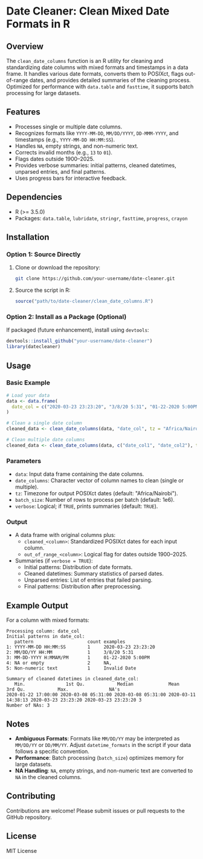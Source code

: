 # Date Cleaner: Clean Mixed Date Formats in R

## Overview
The `clean_date_columns` function is an R utility for cleaning and standardizing date columns with mixed formats and timestamps in a data frame. It handles various date formats, converts them to POSIXct, flags out-of-range dates, and provides detailed summaries of the cleaning process. Optimized for performance with `data.table` and `fasttime`, it supports batch processing for large datasets.

## Features
- Processes single or multiple date columns.
- Recognizes formats like `YYYY-MM-DD`, `MM/DD/YYYY`, `DD-MMM-YYYY`, and timestamps (e.g., `YYYY-MM-DD HH:MM:SS`).
- Handles `NA`, empty strings, and non-numeric text.
- Corrects invalid months (e.g., `13` to `01`).
- Flags dates outside 1900–2025.
- Provides verbose summaries: initial patterns, cleaned datetimes, unparsed entries, and final patterns.
- Uses progress bars for interactive feedback.

## Dependencies
- R (>= 3.5.0)
- Packages: `data.table`, `lubridate`, `stringr`, `fasttime`, `progress`, `crayon`

## Installation
### Option 1: Source Directly
1. Clone or download the repository:
   ```bash
   git clone https://github.com/your-username/date-cleaner.git
   ```
2. Source the script in R:
   ```R
   source("path/to/date-cleaner/clean_date_columns.R")
   ```

### Option 2: Install as a Package (Optional)
If packaged (future enhancement), install using `devtools`:
```R
devtools::install_github("your-username/date-cleaner")
library(datecleaner)
```

## Usage
### Basic Example
```R
# Load your data
data <- data.frame(
  date_col = c("2020-03-23 23:23:20", "3/8/20 5:31", "01-22-2020 5:00PM", NA, "", "Invalid Date")
)

# Clean a single date column
cleaned_data <- clean_date_columns(data, "date_col", tz = "Africa/Nairobi")

# Clean multiple date columns
cleaned_data <- clean_date_columns(data, c("date_col1", "date_col2"), tz = "Africa/Nairobi", batch_size = 1e6, verbose = TRUE)
```

### Parameters
- `data`: Input data frame containing the date columns.
- `date_columns`: Character vector of column names to clean (single or multiple).
- `tz`: Timezone for output POSIXct dates (default: "Africa/Nairobi").
- `batch_size`: Number of rows to process per batch (default: 1e6).
- `verbose`: Logical; if `TRUE`, prints summaries (default: `TRUE`).

### Output
- A data frame with original columns plus:
  - `cleaned_<column>`: Standardized POSIXct dates for each input column.
  - `out_of_range_<column>`: Logical flag for dates outside 1900–2025.
- Summaries (if `verbose = TRUE`):
  - Initial patterns: Distribution of date formats.
  - Cleaned datetimes: Summary statistics of parsed dates.
  - Unparsed entries: List of entries that failed parsing.
  - Final patterns: Distribution after preprocessing.

## Example Output
For a column with mixed formats:
```
Processing column: date_col
Initial patterns in date_col:
   pattern                    count examples
1: YYYY-MM-DD HH:MM:SS        1     2020-03-23 23:23:20
2: MM/DD/YY HH:MM             1     3/8/20 5:31
3: MM-DD-YYYY H:MMAM/PM       1     01-22-2020 5:00PM
4: NA or empty                2     NA, 
5: Non-numeric text           1     Invalid Date

Summary of cleaned datetimes in cleaned_date_col:
   Min.               1st Qu.            Median             Mean               3rd Qu.            Max.               NA's
2020-01-22 17:00:00 2020-03-08 05:31:00 2020-03-08 05:31:00 2020-03-11 14:38:13 2020-03-23 23:23:20 2020-03-23 23:23:20 3
Number of NAs: 3
```

## Notes
- **Ambiguous Formats**: Formats like `MM/DD/YY` may be interpreted as `MM/DD/YY` or `DD/MM/YY`. Adjust `datetime_formats` in the script if your data follows a specific convention.
- **Performance**: Batch processing (`batch_size`) optimizes memory for large datasets.
- **NA Handling**: `NA`, empty strings, and non-numeric text are converted to `NA` in the cleaned columns.

## Contributing
Contributions are welcome! Please submit issues or pull requests to the GitHub repository.

## License
MIT License
